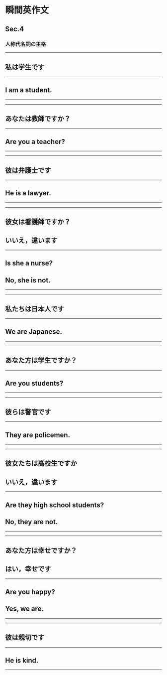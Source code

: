 # 瞬間英作文
## Sec.4
### 人称代名詞の主格
***
<!-- 1 -->
## 私は学生です
---
## I am a student.
***
***
<!-- 2 -->
## あなたは教師ですか？
---
## Are you a teacher?
***
***
<!-- 3 -->
## 彼は弁護士です
---
## He is a lawyer.
***
***
<!-- 4 -->
## 彼女は看護師ですか？
## いいえ，違います
---
## Is she a nurse?
## No, she is not.
***
***
<!-- 5 -->
## 私たちは日本人です 
---
## We are Japanese.
***
***
<!-- 6 -->
## あなた方は学生ですか？
---
## Are you students?
***
***
<!-- 7 -->
## 彼らは警官です
---
## They are policemen.
***
***
<!-- 8 -->
## 彼女たちは高校生ですか
## いいえ，違います
---
## Are they high school students?
## No, they are not.
***
***
<!-- 9 -->
## あなた方は幸せですか？
## はい，幸せです
---
## Are you happy?
## Yes, we are.
***
***
<!-- 10 -->
## 彼は親切です 
---
## He is kind.
***
